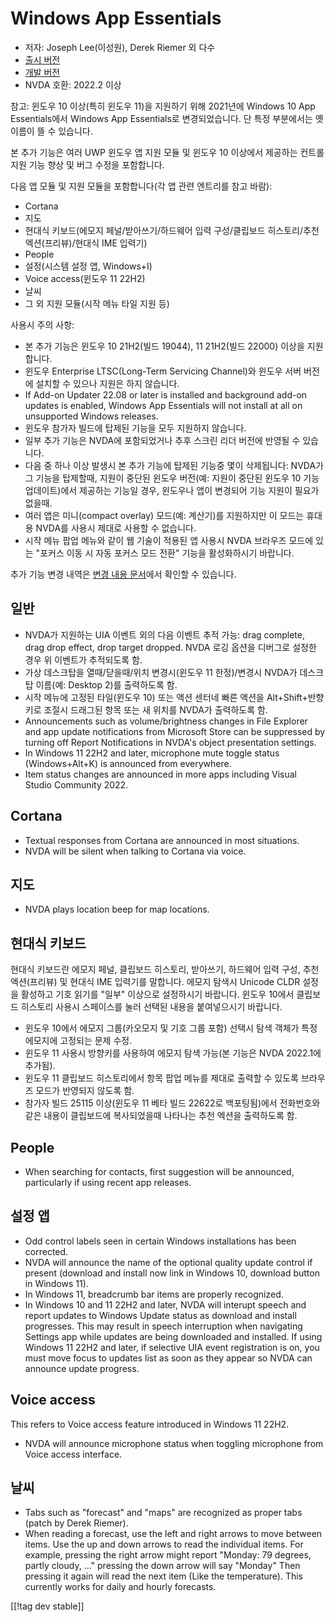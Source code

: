 # Windows App Essentials #

* 저자: Joseph Lee(이성원), Derek Riemer 외 다수
* [출시 버전][1]
* [개발 버전][2]
* NVDA 호환: 2022.2 이상

참고: 윈도우 10 이상(특히 윈도우 11)을 지원하기 위해 2021년에 Windows 10 App Essentials에서 Windows
App Essentials로 변경되었습니다. 단 특정 부분에서는 옛 이름이 뜰 수 있습니다.

본 추가 기능은 여러 UWP 윈도우 앱 지원 모듈 및 윈도우 10 이상에서 제공하는 컨트롤 지원 기능 향상 및 버그 수정을 포함합니다.

다음 앱 모듈 및 지원 모듈을 포함합니다(각 앱 관련 엔트리를 참고 바람):

* Cortana
* 지도
* 현대식 키보드(에모지 페널/받아쓰기/하드웨어 입력 구성/클립보드 히스토리/추천 엑션(프리뷰)/현대식 IME 입력기)
* People
* 설정(시스템 설정 앱, Windows+I)
* Voice access(윈도우 11 22H2)
* 날씨
* 그 외 지원 모듈(시작 메뉴 타일 지원 등)

사용시 주의 사항:

* 본 추가 기능은 윈도우 10 21H2(빌드 19044), 11 21H2(빌드 22000) 이상을 지원합니다.
* 윈도우 Enterprise LTSC(Long-Term Servicing Channel)와 윈도우 서버 버전에 설치할 수 있으나 지원은
  하지 않습니다.
* If Add-on Updater 22.08 or later is installed and background add-on
  updates is enabled, Windows App Essentials will not install at all on
  unsupported Windows releases.
* 윈도우 참가자 빌드에 탑제된 기능을 모두 지원하지 않습니다.
* 일부 추가 기능은 NVDA에 포함되었거나 추후 스크린 리더 버전에 반영될 수 있습니다.
* 다음 중 하나 이상 발생시 본 추가 기능에 탑제된 기능중 몇이 삭제됩니다: NVDA가 그 기능을 탑제할때, 지원이 중단된 윈도우
  버전(예: 지원이 중단된 윈도우 10 기능 업데이트)에서 제공하는 기능일 경우, 윈도우나 앱이 변경되어 기능 지원이 필요가 없을때.
* 여러 앱은 미니(compact overlay) 모드(예: 계산기)를 지원하지만 이 모드는 휴대용 NVDA를 사용시 제대로 사용할 수
  없습니다.
* 시작 메뉴 팝업 메뉴와 같이 웹 기술이 적용된 앱 사용시 NVDA 브라우즈 모드에 있는 "포커스 이동 시 자동 포커스 모드 전환"
  기능을 활성화하시기 바랍니다.

추가 기능 변경 내역은 [변경 내용 문서][3]에서 확인할 수 있습니다.

## 일반

* NVDA가 지원하는 UIA  이벤트 외의 다음 이벤트 추적 가능: drag complete, drag drop effect, drop
  target dropped. NVDA 로깅 옵션을 디버그로 설정한 경우 위 이벤트가 추적되도록 함.
* 가상 데스크탑을 열때/닫을때/위치 변경시(윈도우 11 한정)/변경시 NVDA가 데스크탑 이름(예: Desktop 2)를 출력하도록
  함.
* 시작 메뉴에 고정된 타일(윈도우 10) 또는 액션 센터네 빠른 액션을 Alt+Shift+반향키로 조절시 드래그된 항목 또는 새 위치를
  NVDA가 출력하도록 함.
* Announcements such as volume/brightness changes in File Explorer and app
  update notifications from Microsoft Store can be suppressed by turning off
  Report Notifications in NVDA's object presentation settings.
* In Windows 11 22H2 and later, microphone mute toggle status
  (Windows+Alt+K) is announced from everywhere.
* Item status changes are announced in more apps including Visual Studio
  Community 2022.

## Cortana

* Textual responses from Cortana are announced in most situations.
* NVDA will be silent when talking to Cortana via voice.

## 지도

* NVDA plays location beep for map locations.

## 현대식 키보드

현대식 키보드란 에모지 페널, 클립보드 히스토리, 받아쓰기, 하드웨어 입력 구성, 추천 엑션(프리뷰) 및 현대식 IME 입력기를
말합니다. 에모지 탐색시 Unicode CLDR 설정을 활성하고 기호 읽기를 "일부" 이상으로 설정하시기 바랍니다. 윈도우 10에서
클립보드 히스토리 사용시 스페이스를 눌러 선택된 내용을 붙여넣으시기 바랍니다.

* 윈도우 10에서 에모지 그룹(카오모지 및 기호 그룹 포함) 선택시 탐색 객체가 특정 에모지에 고정되는 문제 수정.
* 윈도우 11 사용시 방향키를 사용하여 에모지 탐색 가능(본 기능은 NVDA 2022.1에 추가됨).
* 윈도우 11 클립보드 히스토리에서 항목 팝업 메뉴를 제대로 출력할 수 있도록 브라우즈 모드가 반영되지 않도록 함.
* 참가자 빌드 25115 이상(윈도우 11 베타 빌드 22622로 백포팅됨)에서 전화번호와 같은 내용이 클립보드에 복사되었을때 나타나는
  추천 엑션을 출력하도록 함.

## People

* When searching for contacts, first suggestion will be announced,
  particularly if using recent app releases.

## 설정 앱

* Odd control labels seen in certain Windows installations has been
  corrected.
* NVDA will announce the name of the optional quality update control if
  present (download and install now link in Windows 10, download button in
  Windows 11).
* In Windows 11, breadcrumb bar items are properly recognized.
* In Windows 10 and 11 22H2 and later, NVDA will interupt speech and report
  updates to Windows Update status as download and install progresses. This
  may result in speech interruption when navigating Settings app while
  updates are being downloaded and installed. If using Windows 11 22H2 and
  later, if selective UIA event registration is on, you must move focus to
  updates list as soon as they appear so NVDA can announce update progress.

## Voice access

This refers to Voice access feature introduced in Windows 11 22H2.

* NVDA will announce microphone status when toggling microphone from Voice
  access interface.

## 날씨

* Tabs such as "forecast" and "maps" are recognized as proper tabs (patch by
  Derek Riemer).
* When reading a forecast, use the left and right arrows to move between
  items. Use the up and down arrows to read the individual items. For
  example, pressing the right arrow might report "Monday: 79 degrees, partly
  cloudy, ..." pressing the down arrow will say "Monday" Then pressing it
  again will read the next item (Like the temperature). This currently works
  for daily and hourly forecasts.

[[!tag dev stable]]

[1]: https://addons.nvda-project.org/files/get.php?file=w10

[2]: https://addons.nvda-project.org/files/get.php?file=w10-dev

[3]: https://github.com/josephsl/wintenapps/wiki/w10changelog
